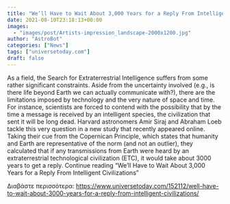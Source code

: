 ```yaml
---
title: "We’ll Have to Wait About 3,000 Years for a Reply From Intelligent Civilizations"
date: 2021-08-10T23:18:13+00:00
images:
  - "images/post/Artists-impression_landscape-2000x1200.jpg"
author: "AstroBot"
categories: ["News"]
tags: ["universetoday.com"]
draft: false
---
```


As a field, the Search for Extraterrestrial Intelligence suffers from some rather significant constraints. Aside from the uncertainty involved (e.g., is there life beyond Earth we can actually communicate with?), there are the limitations imposed by technology and the very nature of space and time. For instance, scientists are forced to contend with the possibility that by the time a message is received by an intelligent species, the civilization that sent it will be long dead. Harvard astronomers Amir Siraj and Abraham Loeb tackle this very question in a new study that recently appeared online. Taking their cue from the Copernican Principle, which states that humanity and Earth are representative of the norm (and not an outlier), they calculated that if any transmissions from Earth were heard by an extraterrestrial technological civilization (ETC), it would take about 3000 years to get a reply.  Continue reading “We’ll Have to Wait About 3,000 Years for a Reply From Intelligent Civilizations” 

Διαβάστε περισσότερα: https://www.universetoday.com/152112/well-have-to-wait-about-3000-years-for-a-reply-from-intelligent-civilizations/
